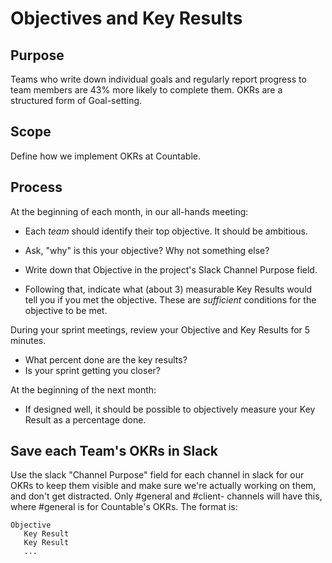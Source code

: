# Objectives and Key Results

## Purpose

Teams who write down individual goals and regularly report progress to team members are 43% more likely to complete them. OKRs are a structured form of Goal-setting.

## Scope

Define how we implement OKRs at Countable.

## Process

At the beginning of each month, in our all-hands meeting:
  * Each _team_ should identify their top objective. It should be ambitious.
  * Ask, "why" is this your objective? Why not something else?
  * Write down that Objective in the project's Slack Channel Purpose field.
  
  * Following that, indicate what (about 3) measurable Key Results would tell you if you met the objective. These are _sufficient_ conditions for the objective to be met.

During your sprint meetings, review your Objective and Key Results for 5 minutes.
  * What percent done are the key results?
  * Is your sprint getting you closer?

At the beginning of the next month:
  * If designed well, it should be possible to objectively measure your Key Result as a percentage done.

## Save each Team's OKRs in Slack

Use the slack "Channel Purpose" field for each channel in slack for our OKRs to keep them visible and make sure we're actually working on them, and don't get distracted. Only #general and #client-<name> channels will have this, where #general is for Countable's OKRs. The format is:

```
Objective
   Key Result
   Key Result
   ...
```
